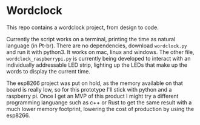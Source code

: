 # Wordclock
This repo contains a wordclock project, from design to code.

Currently the script works on a terminal, printing the time as natural language (in Pt-br). There are no dependencies, download `wordclock.py` and run it with python3. It works on mac, linux and windows. The other file, `wordclock_raspberrypi.py` is currently being developed to interact with an individually addressable LED strip, lighting up the LEDs that make up the words to display the current time.

The esp8266 project was put on hold, as the memory available on that board is really low, so for this prototype I'll stick with python and a raspberry pi. Once I get an MVP of this product I might try a different programming languange such as c++ or Rust to get the same result with a much lower memory footprint, lowering the cost of production by using the esp8266.